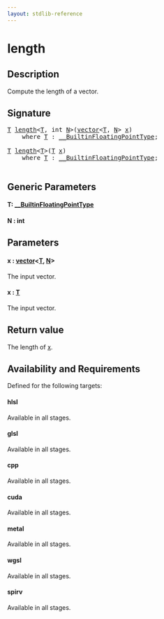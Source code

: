 ```yaml
---
layout: stdlib-reference
---
```


# length

## Description

Compute the length of a vector.



## Signature 

<pre>
<a href="length.html#typeparam-T" class="code_type">T</a> <a href="length.html">length</a>&lt;<a href="length.html#typeparam-T" class="code_type">T</a>, <span class="code_keyword">int</span> <a href="length.html#decl-N" class="code_var">N</a>&gt;(<a href="../types/vector/index.html" class="code_type">vector</a>&lt;<a href="length.html#typeparam-T" class="code_type">T</a>, <a href="length.html#decl-N" class="code_var">N</a>&gt; <a href="length.html#decl-x" class="code_param">x</a>)
    <span class='code_keyword'>where</span> <a href="length.html#typeparam-T" class="code_type">T</a> : <a href="../interfaces/0_builtinfloatingpointtype-029hm/index.html" class="code_type">__BuiltinFloatingPointType</a>;

<a href="length.html#typeparam-T" class="code_type">T</a> <a href="length.html">length</a>&lt;<a href="length.html#typeparam-T" class="code_type">T</a>&gt;(<a href="length.html#typeparam-T" class="code_type">T</a> <a href="length.html#decl-x" class="code_param">x</a>)
    <span class='code_keyword'>where</span> <a href="length.html#typeparam-T" class="code_type">T</a> : <a href="../interfaces/0_builtinfloatingpointtype-029hm/index.html" class="code_type">__BuiltinFloatingPointType</a>;

</pre>

## Generic Parameters

####  <a id="typeparam-T"></a>T: [\_\_BuiltinFloatingPointType](../interfaces/0_builtinfloatingpointtype-029hm/index.html)
####  <a id="decl-N"></a>N  : int

## Parameters

####  <a id="decl-x"></a>x  : [vector](../types/vector/index.html)\<[T](../types/vector/index.html#typeparam-T), [N](../types/vector/index.html#decl-N)\>
The input vector.

####  <a id="decl-x"></a>x  : [T](length.html#typeparam-T)
The input vector.


## Return value
The length of <span class='code'><a href="length.html#decl-x" class="code_param">x</a></span>.


## Availability and Requirements

Defined for the following targets:

#### hlsl
Available in all stages.

#### glsl
Available in all stages.

#### cpp
Available in all stages.

#### cuda
Available in all stages.

#### metal
Available in all stages.

#### wgsl
Available in all stages.

#### spirv
Available in all stages.




